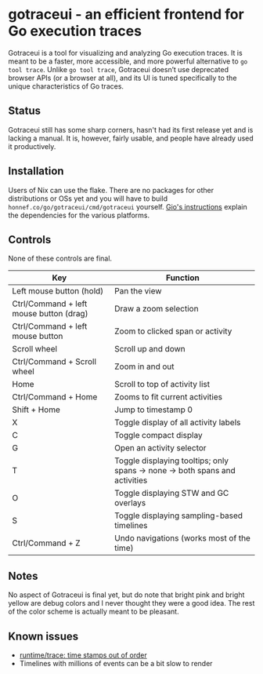 # gotraceui - an efficient frontend for Go execution traces

Gotraceui is a tool for visualizing and analyzing Go execution traces. It is meant to be a faster, more accessible, and
more powerful alternative to `go tool trace`. Unlike `go tool trace`, Gotraceui doesn’t use deprecated browser APIs (or a
browser at all), and its UI is tuned specifically to the unique characteristics of Go traces.

## Status

Gotraceui still has some sharp corners, hasn't had its first release yet and is lacking a manual. It is, however, fairly
usable, and people have already used it productively.

## Installation

Users of Nix can use the flake. There are no packages for other distributions or OSs yet and you will have to build
`honnef.co/go/gotraceui/cmd/gotraceui` yourself. [Gio's instructions](https://gioui.org/doc/install) explain the
dependencies for the various platforms.

## Controls

None of these controls are final.

| Key                                     | Function                                                                    |
|-----------------------------------------|-----------------------------------------------------------------------------|
| Left mouse button (hold)                | Pan the view                                                                |
| Ctrl/Command + left mouse button (drag) | Draw a zoom selection                                                       |
| Ctrl/Command + left mouse button        | Zoom to clicked span or activity                                            |
| Scroll wheel                            | Scroll up and down                                                          |
| Ctrl/Command + Scroll wheel             | Zoom in and out                                                             |
| Home                                    | Scroll to top of activity  list                                             |
| Ctrl/Command + Home                     | Zooms to fit current activities                                             |
| Shift + Home                            | Jump to timestamp 0                                                         |
| X                                       | Toggle display of all activity  labels                                      |
| C                                       | Toggle compact display                                                      |
| G                                       | Open an activity selector                                                   |
| T                                       | Toggle displaying tooltips; only spans -> none -> both spans and activities |
| O                                       | Toggle displaying STW and GC overlays                                       |
| S                                       | Toggle displaying sampling-based timelines                                  |
| Ctrl/Command + Z                        | Undo navigations (works most of the time)                                   |

## Notes

No aspect of Gotraceui is final yet, but do note that bright pink and bright yellow are debug colors and I never thought
they were a good idea. The rest of the color scheme is actually meant to be pleasant.

## Known issues

- [runtime/trace: time stamps out of order](https://github.com/golang/go/issues/16755)
- Timelines with millions of events can be a bit slow to render
